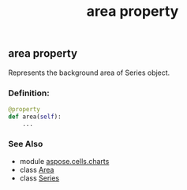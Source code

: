 ﻿---
title: area property
second_title: Aspose.Cells for Python via .NET API References
description: 
type: docs
weight: 40
url: /aspose.cells.charts/series/area/
is_root: false
---

## area property


Represents the background area of Series object.
### Definition:
```python
@property
def area(self):
    ...
```

### See Also
* module [aspose.cells.charts](../../)
* class [Area](/cells/python-net/aspose.cells.drawing/area)
* class [Series](/cells/python-net/aspose.cells.charts/series)
